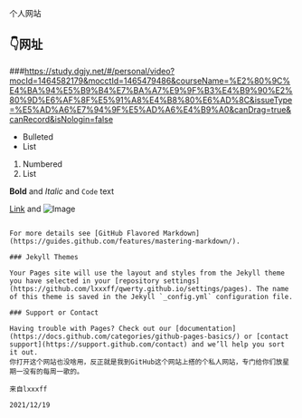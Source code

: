 个人网站

## 👇网址
###https://study.dgjy.net/#/personal/video?mocId=1464582179&mocctId=1465479486&courseName=%E2%80%9C%E4%BA%94%E5%B9%B4%E7%BA%A7%E9%9F%B3%E4%B9%90%E2%80%9D%E6%AF%8F%E5%91%A8%E4%B8%80%E6%AD%8C&issueType=%E5%AD%A6%E7%94%9F%E5%AD%A6%E4%B9%A0&canDrag=true&canRecord&isNologin=false

- Bulleted
- List

1. Numbered
2. List

**Bold** and _Italic_ and `Code` text

[Link](url) and ![Image](src)
```

For more details see [GitHub Flavored Markdown](https://guides.github.com/features/mastering-markdown/).

### Jekyll Themes

Your Pages site will use the layout and styles from the Jekyll theme you have selected in your [repository settings](https://github.com/lxxxff/qwerty.github.io/settings/pages). The name of this theme is saved in the Jekyll `_config.yml` configuration file.

### Support or Contact

Having trouble with Pages? Check out our [documentation](https://docs.github.com/categories/github-pages-basics/) or [contact support](https://support.github.com/contact) and we’ll help you sort it out.
你打开这个网站也没啥用，反正就是我到GitHub这个网站上搭的个私人网站，专门给你们放星期一没有的每周一歌的。
                                                                                         来自lxxxff
                                                                                         2021/12/19
